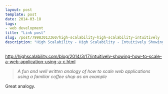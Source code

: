 ```yaml
---
layout: post
template: post
date: 2014-03-18
tags:
- web development
title: "Link post"
slug: /post/79983013360/high-scalability-high-scalability-intuitively
description: "High Scalability - High Scalability - Intuitively Showing How To Scale a Web Application Using a Coffee Shop as an Example"
---
```

<http://highscalability.com/blog/2014/3/17/intuitively-showing-how-to-scale-a-web-application-using-a-c.html>

<blockquote class="link_og_blockquote"><em>A fun and well written analogy of how to scale web applications using a familiar coffee shop as an example</em></blockquote>
<p>Great analogy.&nbsp;</p>